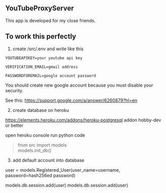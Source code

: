 ## YouTubeProxyServer
This app is developed for my close friends.

## To work this perfectly
1. create /src/.env and write like this 

~~~
YOUTUBEAPIKEY=your youtube api key 

VERIFICATION_EMAIL=gmail address 

PASSWORDFOREMAIL=google account password 
~~~

You should create new google account because 
you must disable your security. 

See this: https://support.google.com/a/answer/6260879?hl=en 

2. create database on heroku 

https://elements.heroku.com/addons/heroku-postgresql 
addon hobby-dev or better 

open heroku console 
run python code
> from src import models \
> models.init_db() 

3. add default account into database 

user = models.Registered_User(user_name=username, password=hash256ed password) 

models.db.session.add(user) 
models.db.session.add(user)






